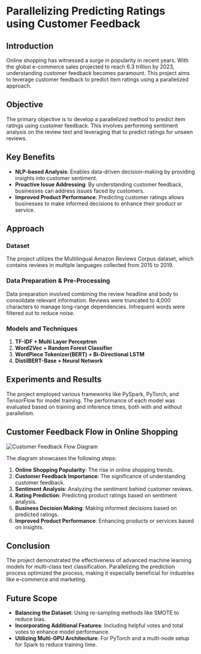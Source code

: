 # Parallelizing Predicting Ratings using Customer Feedback

## Introduction

Online shopping has witnessed a surge in popularity in recent years. With the global e-commerce sales projected to reach 6.3 trillion by 2023, understanding customer feedback becomes paramount. This project aims to leverage customer feedback to predict item ratings using a parallelized approach.



## Objective

The primary objective is to develop a parallelized method to predict item ratings using customer feedback. This involves performing sentiment analysis on the review text and leveraging that to predict ratings for unseen reviews.

## Key Benefits

- **NLP-based Analysis**: Enables data-driven decision-making by providing insights into customer sentiment.
- **Proactive Issue Addressing**: By understanding customer feedback, businesses can address issues faced by customers.
- **Improved Product Performance**: Predicting customer ratings allows businesses to make informed decisions to enhance their product or service.

## Approach

### Dataset

The project utilizes the Multilingual Amazon Reviews Corpus dataset, which contains reviews in multiple languages collected from 2015 to 2019.

### Data Preparation & Pre-Processing

Data preparation involved combining the review headline and body to consolidate relevant information. Reviews were truncated to 4,000 characters to manage long-range dependencies. Infrequent words were filtered out to reduce noise.

### Models and Techniques

1. **TF-IDF + Multi Layer Perceptron**
2. **Word2Vec + Random Forest Classifier**
3. **WordPiece Tokenizer(BERT) + Bi-Directional LSTM**
4. **DistilBERT-Base + Neural Network**

## Experiments and Results

The project employed various frameworks like PySpark, PyTorch, and TensorFlow for model training. The performance of each model was evaluated based on training and inference times, both with and without parallelism.

## Customer Feedback Flow in Online Shopping

![Customer Feedback Flow Diagram](https://showme.redstarplugin.com/d/zBGo0UiS)

The diagram showcases the following steps:
1. **Online Shopping Popularity**: The rise in online shopping trends.
2. **Customer Feedback Importance**: The significance of understanding customer feedback.
3. **Sentiment Analysis**: Analyzing the sentiment behind customer reviews.
4. **Rating Prediction**: Predicting product ratings based on sentiment analysis.
5. **Business Decision Making**: Making informed decisions based on predicted ratings.
6. **Improved Product Performance**: Enhancing products or services based on insights.

## Conclusion

The project demonstrated the effectiveness of advanced machine learning models for multi-class text classification. Parallelizing the prediction process optimized the process, making it especially beneficial for industries like e-commerce and marketing.

## Future Scope

- **Balancing the Dataset**: Using re-sampling methods like SMOTE to reduce bias.
- **Incorporating Additional Features**: Including helpful votes and total votes to enhance model performance.
- **Utilizing Multi-GPU Architecture**: For PyTorch and a multi-node setup for Spark to reduce training time.
